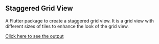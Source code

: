 ## Staggered Grid View

A Flutter package to create a staggered grid view. It is a grid view with different sizes of tiles to enhance the look of the grid view.

[Click here to see the output](https://www.instagram.com/p/C5k5ds9r7oQ/?utm_source=ig_web_copy_link&igsh=MzRlODBiNWFlZA==)
